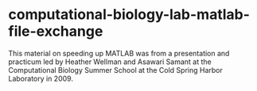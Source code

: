 # computational-biology-lab-matlab-file-exchange

This material on speeding up MATLAB was from a presentation and practicum led by Heather Wellman and Asawari Samant at the Computational Biology Summer School at the Cold Spring Harbor Laboratory in 2009.


